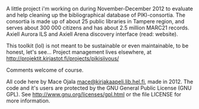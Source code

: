 A little project i'm working on during November-December 2012 to evaluate and help cleaning up the bibliographical database of PIKI-consortia. The consortia is made up of about 25 public libraries in Tampere region, and serves about 300 000 citizens and has about 2.5 million MARC21 records. Axiell Aurora ILS and Axiell Arena discovery interface (read: website).

This toolkit (lol) is not meant to be sustainable or even maintainable, to be honest, let's see... Project management lives elsewhere, at http://projektit.kirjastot.fi/projects/pikisiivous/

Comments welcome of course.

All code here by Mace Ojala <mace@kirjakaapeli.lib.hel.fi>, made in 2012. The code and it's users are protected by the GNU General Public License (GNU GPL). See http://www.gnu.org/licenses/gpl.html or the file LICENSE for more information.
